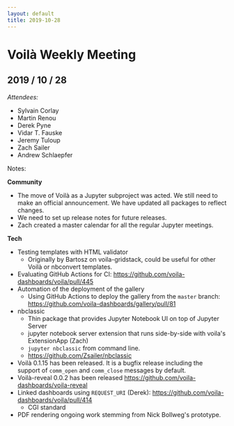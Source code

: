 ```yaml
---
layout: default
title: 2019-10-28
---
```


# Voilà Weekly Meeting

## 2019 / 10 / 28

*Attendees:*

* Sylvain Corlay
* Martin Renou
* Derek Pyne
* Vidar T. Fauske
* Jeremy Tuloup
* Zach Sailer
* Andrew Schlaepfer

Notes:

**Community**

 - The move of Voilà as a Jupyter subproject was acted. We still need to make an official announcement. We have updated all packages to reflect changes.
 - We need to set up release notes for future releases.
 - Zach created a master calendar for all the regular Jupyter meetings.

**Tech**

 - Testing templates with HTML validator
     - Originally by Bartosz on voila-gridstack, could be useful for other Voilà or nbconvert templates.
 - Evaluating GitHub Actions for CI: https://github.com/voila-dashboards/voila/pull/445
 - Automation of the deployment of the gallery
   - Using GitHub Actions to deploy the gallery from the `master` branch: https://github.com/voila-dashboards/gallery/pull/81
 - nbclassic
     - Thin package that provides Jupyter Notebook UI on top of Jupyter Server
     - jupyter notebook server extension that runs side-by-side with voila's ExtensionApp (Zach)
     - `jupyter nbclassic` from command line.
     - https://github.com/Zsailer/nbclassic
 - Voilà 0.1.15 has been released. It is a bugfix release including the support of `comm_open` and `comm_close` messages by default.
 - Voilà-reveal 0.0.2 has been released https://github.com/voila-dashboards/voila-reveal
 - Linked dashboards using `REQUEST_URI` (Derek): https://github.com/voila-dashboards/voila/pull/414
    - CGI standard
 - PDF rendering ongoing work stemming from Nick Bollweg's prototype.
